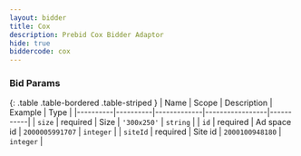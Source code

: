 ```yaml
---
layout: bidder
title: Cox
description: Prebid Cox Bidder Adaptor
hide: true
biddercode: cox
---
```


### Bid Params

{: .table .table-bordered .table-striped }
| Name     | Scope    | Description | Example         | Type      |
|----------|----------|-------------|-----------------|-----------|
| `size`   | required | Size        | `'300x250'`     | `string`  |
| `id`     | required | Ad space id | `2000005991707` | `integer` |
| `siteId` | required | Site id     | `2000100948180` | `integer` |
